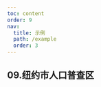 ```yaml
---
toc: content
order: 9
nav:
  title: 示例
  path: /example
  order: 3
---
```



## 09.纽约市人口普查区

<code src= './nycCensus/index.tsx' compact="true" defaultShowCode></code>
